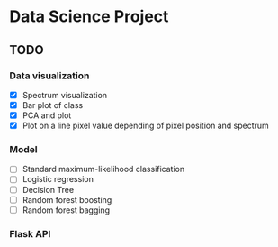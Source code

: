 # Data Science Project

## TODO

### Data visualization

* [X] Spectrum visualization  
* [X] Bar plot of class  
* [X] PCA and plot  
* [X] Plot on a line pixel value depending of pixel position and spectrum

### Model

* [ ] Standard maximum-likelihood classification
* [ ] Logistic regression
* [ ] Decision Tree
* [ ] Random forest boosting
* [ ] Random forest bagging

### Flask API
